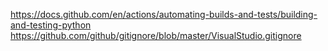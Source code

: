 https://docs.github.com/en/actions/automating-builds-and-tests/building-and-testing-python
https://github.com/github/gitignore/blob/master/VisualStudio.gitignore

